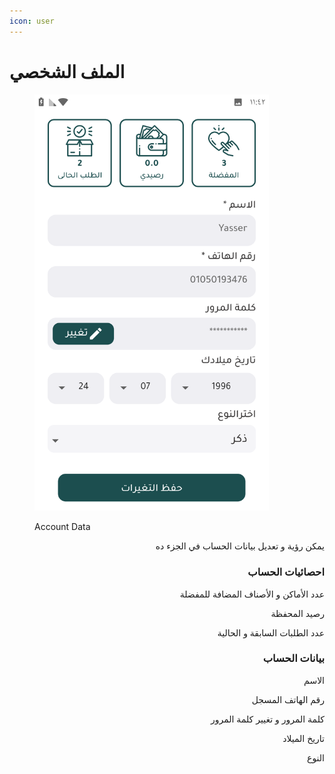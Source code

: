 ```yaml
---
icon: user
---
```


# الملف الشخصي

<figure><img src="../../../.gitbook/assets/Screenshot_٢٠٢٥٠٧٢٩-١١٤٢١٢.png" alt="" width="375"><figcaption><p>Account Data</p></figcaption></figure>

<p align="right">يمكن رؤية و تعديل بيانات الحساب في الجزء ده</p>

<h3 align="right">احصائيات الحساب</h3>

<p align="right">عدد الأماكن و الأصناف المضافة للمفضلة</p>

<p align="right">رصيد المحفظة</p>

<p align="right">عدد الطلبات السابقة و الحالية</p>

<h3 align="right">بيانات الحساب</h3>

<p align="right">الاسم</p>

<p align="right">رقم الهاتف المسجل</p>

<p align="right">كلمة المرور و تغيير كلمة المرور</p>

<p align="right">تاريخ الميلاد</p>

<p align="right">النوع</p>
